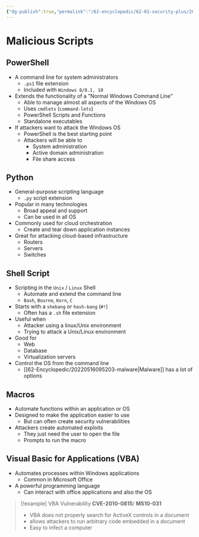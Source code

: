 ```yaml
---
{"dg-publish":true,"permalink":"/62-encyclopedic/62-01-security-plus/20220606142437-malicious-scripts/","dgHomeLink":true,"dgPassFrontmatter":false}
---
```



# Malicious Scripts

## PowerShell

- A command line for system administrators 
	- `.ps1` file extension 
	- Included with `Windows 8/8.1, 10` 
- Extends the functionality of a "Normal Windows Command Line"
	- Able to manage almost all aspects of the Windows OS 
	- Uses `cmdlets` (`command-lets`) 
	- PowerShell Scripts and Functions 
	- Standalone executables 
- If attackers want to attack the Windows OS 
	- PowerShell is the best starting point 
	- Attackers will be able to 
		- System administration 
		- Active domain administration 
		- File share access 

## Python

- General-purpose scripting language 
	- `.py` script extension 
- Popular in many technologies 
	- Broad appeal and support 
	- Can be used in all OS 
- Commonly used for cloud orchestration 
	- Create and tear down application instances 
- Great for attacking cloud-based infrastructure 
	- Routers 
	- Servers 
	- Switches 

## Shell Script

- Scripting in the `Unix` / `Linux` Shell 
	- Automate and extend the command line 
	- `Bash`, `Bourne`, `Korn`, `C`
- Starts with a `shebang` or `hash-bang` (`#!`) 
	- Often has a `.sh` file extension 
- Useful when 
	- Attacker using a linux/Unix environment 
	- Trying to attack a Unix/Linux environment 
- Good for 
	- Web 
	- Database 
	- Virtualization servers 
- Control the OS from the command line 
	- [[62-Encyclopedic/20220516095203-malware|Malware]] has a lot of options 

## Macros

- Automate functions within an application or OS 
- Designed to make the application easier to use 
	- But can often create security vulnerabilities 
- Attackers create automated exploits 
	- They just need the user to open the file 
	- Prompts to run the macro 

## Visual Basic for Applications (VBA)

- Automates processes within Windows applications 
	- Common in Microsoft Office 
- A powerful programming language 
	- Can interact with office applications and also the OS 

> [!example] VBA Vulnerability 
> **CVE-2010-0815**/ **MS10-031**
> - VBA does not properly search for ActiveX controls in a document 
> - allows attackers to run arbitrary code embedded in a document 
> - Easy to infect a computer 
